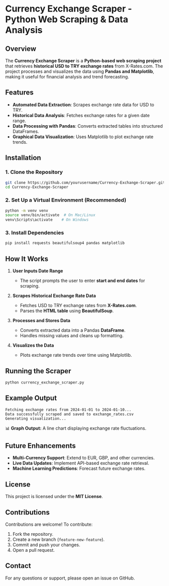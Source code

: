 # Currency Exchange Scraper - Python Web Scraping & Data Analysis

## Overview
The **Currency Exchange Scraper** is a **Python-based web scraping project** that retrieves **historical USD to TRY exchange rates** from X-Rates.com. The project processes and visualizes the data using **Pandas and Matplotlib**, making it useful for financial analysis and trend forecasting.

## Features
- **Automated Data Extraction**: Scrapes exchange rate data for USD to TRY.
- **Historical Data Analysis**: Fetches exchange rates for a given date range.
- **Data Processing with Pandas**: Converts extracted tables into structured DataFrames.
- **Graphical Data Visualization**: Uses Matplotlib to plot exchange rate trends.

## Installation
### **1. Clone the Repository**
```bash
git clone https://github.com/yourusername/Currency-Exchange-Scraper.git
cd Currency-Exchange-Scraper
```

### **2. Set Up a Virtual Environment (Recommended)**
```bash
python -m venv venv
source venv/bin/activate  # On Mac/Linux
venv\Scripts\activate    # On Windows
```

### **3. Install Dependencies**
```bash
pip install requests beautifulsoup4 pandas matplotlib
```

## How It Works
1. **User Inputs Date Range**
   - The script prompts the user to enter **start and end dates** for scraping.

2. **Scrapes Historical Exchange Rate Data**
   - Fetches USD to TRY exchange rates from **X-Rates.com**.
   - Parses the **HTML table** using **BeautifulSoup**.

3. **Processes and Stores Data**
   - Converts extracted data into a Pandas **DataFrame**.
   - Handles missing values and cleans up formatting.

4. **Visualizes the Data**
   - Plots exchange rate trends over time using Matplotlib.

## Running the Scraper
```bash
python currency_exchange_scraper.py
```

## Example Output
```
Fetching exchange rates from 2024-01-01 to 2024-01-10...
Data successfully scraped and saved to exchange_rates.csv
Generating visualization...
```
📊 **Graph Output:** A line chart displaying exchange rate fluctuations.

## Future Enhancements
- **Multi-Currency Support**: Extend to EUR, GBP, and other currencies.
- **Live Data Updates**: Implement API-based exchange rate retrieval.
- **Machine Learning Predictions**: Forecast future exchange rates.

## License
This project is licensed under the **MIT License**.

## Contributions
Contributions are welcome! To contribute:
1. Fork the repository.
2. Create a new branch (`feature-new-feature`).
3. Commit and push your changes.
4. Open a pull request.

## Contact
For any questions or support, please open an issue on GitHub.

